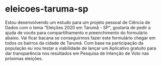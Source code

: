 # eleicoes-taruma-sp
Estou desenvolvendo um estudo para um projeto pessoal de Ciência de Dados com o tema "Eleições 2020 em Tarumã - SP", gostaria de pedir a ajuda de vocês para compartilhamento e preenchimento do formulário abaixo. Vai ficar bacana se conseguirmos fazer este formulário chegar em todos os bairros da cidade de Tarumã. Com base na participação da população eu vou testar a viabilidade de lançar um Aplicativo gratuito para dar transparência nos resultados em Pesquisa de Intenção de Voto nas próximas eleições.
